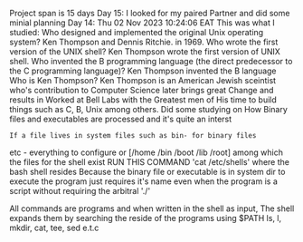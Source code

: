 Project span is 15 days
Day 15: I looked for my paired Partner and did some minial planning
Day 14: Thu 02 Nov 2023 10:24:06 EAT 
    This was what I studied:
Who designed and implemented the original Unix operating system?
    Ken Thompson and Dennis Ritchie. in 1969.
Who wrote the first version of the UNIX shell?
    Ken Thompson wrote the first version of UNIX shell.
Who invented the B programming language (the direct predecessor to the C programming language)?
    Ken Thompson invented the B language
Who is Ken Thompson?
    Ken Thompson is an American Jewish sceintist who's contribution to Computer Science later brings great Change and results in
    Worked at Bell Labs with the Greatest men of His time to build things such as C, B, Unix among others.
    Did some studying on How Binary files and executables are processed and it's quite an interst

    If a file lives in system files such as bin- for binary files
etc - everything to configure or [/home /bin /boot /lib /root]
among which the files for the shell exist RUN THIS COMMAND 'cat /etc/shells' where the bash shell resides
Because the binary file or executable is in system dir to execute the program just requires it's name even when the program is a script without requiring the arbitral './'

All commands are programs and when written in the shell as input, The shell expands them by searching the reside of the programs using 
$PATH
ls, l, mkdir, cat, tee, sed e.t.c
